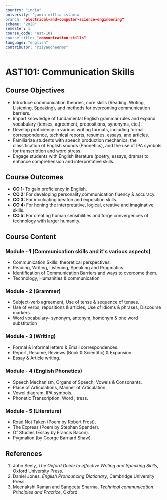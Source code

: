 ```yaml
---
country: "india"
university: "jamia-millia-islamia
branch: "electrical-and-computer-science-engineering"
scheme: "2020"
semester: 1
course_code: "ast-101
course_title: "communication-skills"
language: "english"
contributor: "@ziyaudheenms"
---
```



# AST101: Communication Skills

## Course Objectives
* Introduce communication theories, core skills (Reading, Writing, Listening, Speaking), and methods for overcoming communication barriers.
* Impart knowledge of fundamental English grammar rules and expand vocabulary (tenses, agreement, prepositions, synonyms, etc.).
*   Develop proficiency in various writing formats, including formal correspondence, technical reports, resumes, essays, and articles.
*  Familiarize students with speech production mechanics, the classification of English sounds (Phonetics), and the use of IPA symbols for transcription and word stress.
* Engage students with English literature (poetry, essays, drama) to enhance comprehension and interpretative skills.

## Course Outcomes
* **CO 1:**  To gain proficiency in English.
* **CO 2:**  For developing personality,communication fluency & accuracy.
* **CO 3:** For inculcating ideaton and exposition skills.
* **CO 4:** For honing the interpretative, logical, creative and imaginative skills.
* **CO 5:** For creating human sensibilities and forge convergences of technology with larger humanity.

## Course Content

### Module - 1 (Communication skills and it's various aspects)
* Communication Skills: theoretical perspectives.
* Reading, Writing, Listening, Speaking and Pragmatics.
* Identification of Communication Barriers and ways to overcome them.
* Technology, Humanities & communication


### Module - 2 (Grammer)
* Subject-verb agreement, Use of tense & sequence of tenses.
* Use of verbs, repositions & articles, Use
of idioms & phrases, Discourse markers.
* Word vocabulary- synonym, antonym, homonym & one word substitution 


### Module - 3 (Writing)
* Formal & informal letters & Email correspondences.
* Report, Resume, Reviews (Book & Scientific) & Expansion.
* Essay & Article writing.

### Module - 4 (English Phonetics)
* Speech Mechanism, Organs of Speech, Vowels & Consonants.
* Place of Articulations, Manner of Articulation.
* Vowel diagram, IPA symbols.
* Phonetic Transcription, Word , tress.

### Module - 5 (Literature)
* Road Not Taken (Poem by Robert Frost).
* The Express (Poem by Stephan Spender).
* Of Studies (Essay by Francis Bacon).
* Pygmalion (by George Barnard Shaw).


## References
1. John Seely, *The Oxford Guide to effective Writing and Speaking Skills*, Oxford University Press.  
2. Daniel Jones, *English Pronouncing Dictionary*,  Cambridge University Press.  
3. Meenakshi Raman and Sangeeta Sharma, *Technical communication Principles and Practice*, Oxford.  
